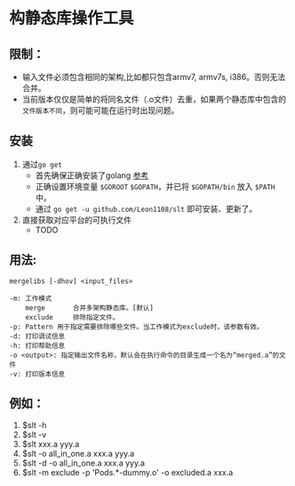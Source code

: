 # 构静态库操作工具

## 限制：
+ 输入文件必须包含相同的架构,比如都只包含armv7, armv7s, i386。否则无法合并。
+ 当前版本仅仅是简单的将同名文件（.o文件）去重，如果两个静态库中包含的`文件版本不同`，则可能可能在运行时出现问题。

## 安装
1. 通过`go get`
    * 首先确保正确安装了golang [参考](http://golang.org/doc/install#install)
    * 正确设置环境变量 `$GOROOT` `$GOPATH`，并已将 `$GOPATH/bin` 放入 `$PATH` 中。
    * 通过 `go get -u github.com/Leon1108/slt` 即可安装、更新了。
2. 直接获取对应平台的可执行文件
	* TODO

## 用法:
    mergelibs [-dhov] <input_files>

    -m: 工作模式
        merge       合并多架构静态库。[默认]
        exclude     排除指定文件。
    -p: Pattern 用于指定需要排除哪些文件。当工作模式为exclude时，该参数有效。
    -d: 打印调试信息
    -h: 打印帮助信息
    -o <output>: 指定输出文件名称，默认会在执行命令的目录生成一个名为“merged.a”的文件
    -v: 打印版本信息

## 例如：
 1. $slt -h
 2. $slt -v
 3. $slt xxx.a yyy.a
 4. $slt -o all_in_one.a xxx.a yyy.a
 5. $slt -d -o all_in_one.a xxx.a yyy.a
 6. $slt -m exclude -p 'Pods.*-dummy.o' -o excluded.a xxx.a